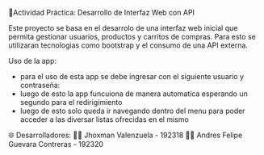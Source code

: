 🧩Actividad Práctica: Desarrollo de Interfaz Web con API

Este proyecto se basa en el desarrolo de una interfaz web inicial que permita gestionar usuarios, productos y carritos de compras.
Para esto se utilizaran tecnologias como bootstrap y el consumo de una API externa.

Uso de la app:
- para el uso de esta app se debe ingresar con el siguiente usuario y contraseña:
- luego de esto la app funcuiona de manera automatica esperando un segundo para el redirigimiento
- luego de esto solo queda ir navegando dentro del menu para poder acceder a las diversar listas ofrecidas en el mismo


🌐 Desarrolladores:
👨‍💻 Jhoxman Valenzuela - 192318
👨‍💻 Andres Felipe Guevara Contreras - 192320
